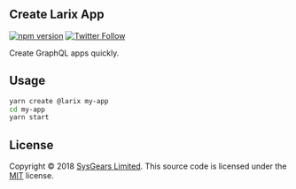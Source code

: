 ## Create Larix App

[![npm version](https://badge.fury.io/js/%40larix2Fcreate.svg)](https://badge.fury.io/js/%40larix2Fcreate)
[![Twitter Follow](https://img.shields.io/twitter/follow/sysgears.svg?style=social)](https://twitter.com/sysgears)

Create GraphQL apps quickly.

## Usage

```bash
yarn create @larix my-app
cd my-app
yarn start
```

## License
Copyright © 2018 [SysGears Limited]. This source code is licensed under the [MIT] license.

[MIT]: LICENSE
[SysGears Limited]: http://sysgears.com
